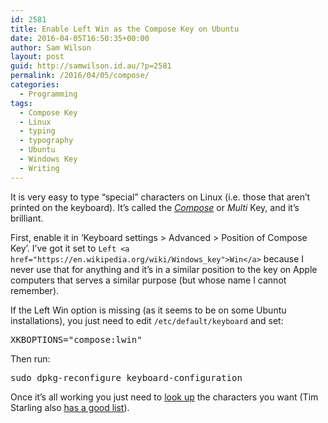 ```yaml
---
id: 2581
title: Enable Left Win as the Compose Key on Ubuntu
date: 2016-04-05T16:50:35+00:00
author: Sam Wilson
layout: post
guid: http://samwilson.id.au/?p=2581
permalink: /2016/04/05/compose/
categories:
  - Programming
tags:
  - Compose Key
  - Linux
  - typing
  - typography
  - Ubuntu
  - Windows Key
  - Writing
---
```

It is very easy to type &#8220;special&#8221; characters on Linux (i.e. those that aren&#8217;t printed on the keyboard). It&#8217;s called the _[Compose](https://en.wikipedia.org/wiki/Compose_key)_ or _Multi_ Key, and it&#8217;s brilliant.

First, enable it in &#8216;Keyboard settings > Advanced > Position of Compose Key&#8217;. I&#8217;ve got it set to `Left <a href="https://en.wikipedia.org/wiki/Windows_key">Win</a>` because I never use that for anything and it&#8217;s in a similar position to the key on Apple computers that serves a similar purpose (but whose name I cannot remember).

If the Left Win option is missing (as it seems to be on some Ubuntu installations), you just need to edit `/etc/default/keyboard` and set:

<pre>XKBOPTIONS="compose:lwin"</pre>

Then run:

<pre>sudo dpkg-reconfigure keyboard-configuration</pre>

Once it&#8217;s all working you just need to [look up](https://cgit.freedesktop.org/xorg/lib/libX11/tree/nls/en_US.UTF-8/Compose.pre) the characters you want (Tim Starling also [has a good list](http://tstarling.com/stuff/ComposeKeys.html)).